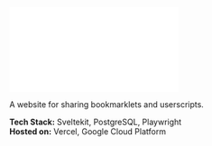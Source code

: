 ![](/projects/getbookmarklets.short.md)

A website for sharing bookmarklets and userscripts.

**Tech Stack:** Sveltekit, PostgreSQL, Playwright\
**Hosted on:** Vercel, Google Cloud Platform
